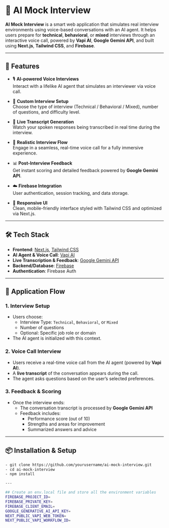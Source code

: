 # 🧠 AI Mock Interview

**AI Mock Interview** is a smart web application that simulates real interview environments using voice-based conversations with an AI agent. It helps users prepare for **technical**, **behavioral**, or **mixed** interviews through an interactive voice call, powered by **Vapi AI**, **Google Gemini API**, and built using **Next.js**, **Tailwind CSS**, and **Firebase**.

---

## 🚀 Features

- 🎙️ **AI-powered Voice Interviews**  
  Interact with a lifelike AI agent that simulates an interviewer via voice call.

- 🧭 **Custom Interview Setup**  
  Choose the type of interview (Technical / Behavioral / Mixed), number of questions, and difficulty level.

- 📄 **Live Transcript Generation**  
  Watch your spoken responses being transcribed in real time during the interview.

- 🧪 **Realistic Interview Flow**  
  Engage in a seamless, real-time voice call for a fully immersive experience.

- 📊 **Post-Interview Feedback**  
  Get instant scoring and detailed feedback powered by **Google Gemini API**.

- ☁️ **Firebase Integration**  
  User authentication, session tracking, and data storage.

- 💅 **Responsive UI**  
  Clean, mobile-friendly interface styled with Tailwind CSS and optimized via Next.js.

---

## 🛠️ Tech Stack

- **Frontend**: [Next.js](https://nextjs.org/), [Tailwind CSS](https://tailwindcss.com/)
- **AI Agent & Voice Call**: [Vapi AI](https://www.vapi.ai/)
- **Live Transcription & Feedback**: [Google Gemini API](https://deepmind.google/technologies/gemini/)
- **Backend/Database**: [Firebase](https://firebase.google.com/)
- **Authentication**: Firebase Auth

---

## 🧭 Application Flow

### 1. Interview Setup

- Users choose:
  - Interview Type: `Technical`, `Behavioral`, or `Mixed`
  - Number of questions
  - Optional: Specific job role or domain
- The AI agent is initialized with this context.

### 2. Voice Call Interview

- Users receive a real-time voice call from the AI agent (powered by **Vapi AI**).
- A **live transcript** of the conversation appears during the call.
- The agent asks questions based on the user’s selected preferences.

### 3. Feedback & Scoring

- Once the interview ends:
  - The conversation transcript is processed by **Google Gemini API**
  - Feedback includes:
    - Performance score (out of 10)
    - Strengths and areas for improvement
    - Summarized answers and advice

---

## 📦 Installation & Setup

```bash
- git clone https://github.com/yourusername/ai-mock-interview.git
- cd ai-mock-interview
- npm install

---

## Create an env.local file and store all the environment variables
FIREBASE_PROJECT_ID=
FIREBASE_PRIVATE_KEY=
FIREBASE_CLIENT_EMAIL=
GOOGLE_GENERATIVE_AI_API_KEY=
NEXT_PUBLIC_VAPI_WEB_TOKEN=
NEXT_PUBLIC_VAPI_WORKFLOW_ID=
```
